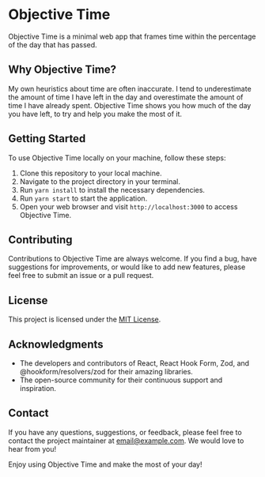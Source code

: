 # Objective Time

Objective Time is a minimal web app that frames time within the percentage of the day that has passed.

## Why Objective Time?

My own heuristics about time are often inaccurate. I tend to underestimate the amount of
time I have left in the day and overestimate the amount of time I have already spent.
Objective Time shows you how much of the day you have left, to try and help you make the
most of it.

## Getting Started

To use Objective Time locally on your machine, follow these steps:

1. Clone this repository to your local machine.
2. Navigate to the project directory in your terminal.
3. Run `yarn install` to install the necessary dependencies.
4. Run `yarn start` to start the application.
5. Open your web browser and visit `http://localhost:3000` to access Objective Time.

## Contributing

Contributions to Objective Time are always welcome. If you find a bug, have suggestions
for improvements, or would like to add new features, please feel free to submit an issue
or a pull request.

## License

This project is licensed under the [MIT License](LICENSE).

## Acknowledgments

- The developers and contributors of React, React Hook Form, Zod, and @hookform/resolvers/zod for their amazing libraries.
- The open-source community for their continuous support and inspiration.

## Contact

If you have any questions, suggestions, or feedback, please feel free to contact the project maintainer at [email@example.com](mailto:email@example.com). We would love to hear from you!

Enjoy using Objective Time and make the most of your day!
